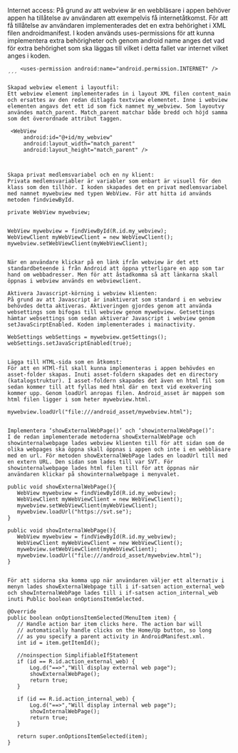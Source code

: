 
Internet access:
På grund av att webview är en webbläsare i appen behöver appen ha tillåtelse av användaren att exempelvis få internetåtkomst. För att få tillåtelse av användaren implementerades det en extra behörighet i XML filen androidmanifest. I koden används uses-permissions för att kunna implementera extra behörigheter och genom android name anges det vad för extra behörighet som ska läggas till vilket i detta fallet var internet vilket anges i koden.

```
    <uses-permission android:name="android.permission.INTERNET" />
´´´

Skapad webview element i layoutfil:
Ett webview element implementerades in i layout XML filen content_main och ersattes av den redan ditlagda textview elementet. Inne i webview elementen angavs det ett id som fick namnet my_webview. Som layoutvy användes match_parent. Match_parent matchar både bredd och höjd samma som det överordnade attribut taggen.

```
     <WebView
         android:id="@+id/my_webview"
         android:layout_width="match_parent"
         android:layout_height="match_parent" />
```


Skapa privat medlemsvariabel och en ny klient:
Privata medlemsvariabler är variabler som enbart är visuell för den klass som den tillhör. I koden skapades det en privat medlemsvariabel med namnet mywebview med typen WebView. För att hitta id används metoden findviewById.

```
    private WebView mywebview;
```

```
    WebView mywebview = findViewById(R.id.my_webview);
    WebViewClient myWebViewClient = new WebViewClient();
    mywebview.setWebViewClient(myWebViewClient);
```

När en användare klickar på en länk ifrån webview är det ett standardbeteende i från Android att öppna ytterligare en app som tar hand om webbadresser. Men för att åstadkomma så att länkarna skall öppnas i webview används en webviewclient.

Aktivera Javascript-körning i webview klienten:
På grund av att Javascript är inaktiverat som standard i en webview behövdes detta aktiveras. Aktiveringen gjordes genom att använda websettings som bifogas till webview genom mywebview. Getsettings hämtar websettings som sedan aktiverar Javascript i webview genom setJavaScirptEnabled. Koden implementerades i mainactivity.

```
    WebSettings webSettings = mywebview.getSettings();
    webSettings.setJavaScriptEnabled(true);
```

Lägga till HTML-sida som en åtkomst:
För att en HTMl-fil skall kunna implementeras i appen behövdes en asset-folder skapas. Inuti asset-foldern skapades det en directory (katalogstruktur). I asset-foldern skapades det även en html fil som sedan kommer till att fyllas med html där en text vid exekvering kommer upp. Genom loadUrl anropas filen. Android_asset är mappen som html filen ligger i som heter mywebview.html.

```
    mywebview.loadUrl("file:///android_asset/mywebview.html");
```

Implementera ‘showExternalWebPage()’ och ‘showinternalWebPage()’:
I de redan implementerade metoderna showExternalWebPage och showinternalwebpage lades webview klienten till för att sidan som de olika webpages ska öppna skall öppnas i appen och inte i en webbläsare med en url. För metoden showExternalWebPage lades en loadUrl till med en extern URL. Den sidan som lades till var SVT. För showinternalwebpage lades html filen till för att öppnas när användaren klickar på showinternalwebpage i menyvalet.

```
    public void showExternalWebPage(){
       WebView mywebview = findViewById(R.id.my_webview);
       WebViewClient myWebViewClient = new WebViewClient();
       mywebview.setWebViewClient(myWebViewClient);
       mywebview.loadUrl("https://svt.se");
    }

    public void showInternalWebPage(){
       WebView mywebview = findViewById(R.id.my_webview);
       WebViewClient myWebViewClient = new WebViewClient();
       mywebview.setWebViewClient(myWebViewClient);
       mywebview.loadUrl("file:///android_asset/mywebview.html");
    }
```

För att sidorna ska komma upp när användaren väljer ett alternativ i menyn lades showExternalWebpage till i if-satsen action_external_web och showInternalWebPage lades till i if-satsen action_internal_web inuti Public boolean onOptionsItemSelected.

```
    @Override
    public boolean onOptionsItemSelected(MenuItem item) {
       // Handle action bar item clicks here. The action bar will
       // automatically handle clicks on the Home/Up button, so long
       // as you specify a parent activity in AndroidManifest.xml.
       int id = item.getItemId();

       //noinspection SimplifiableIfStatement
       if (id == R.id.action_external_web) {
           Log.d("==>","Will display external web page");
           showExternalWebPage();
           return true;
       }

       if (id == R.id.action_internal_web) {
           Log.d("==>","Will display internal web page");
           showInternalWebPage();
           return true;
       }

       return super.onOptionsItemSelected(item);
    }
```

